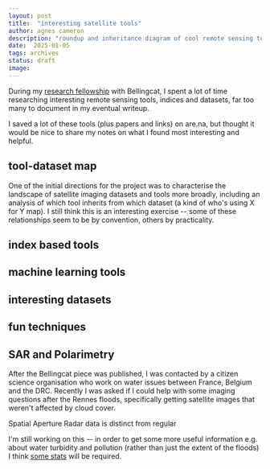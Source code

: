 ```yaml
---
layout: post
title:  "interesting satellite tools"
author: agnes cameron
description: "roundup and inheritance diagram of cool remote sensing tools and datasets"
date:  2025-01-05
tags: archives
status: draft
image: 
---
```


During my [research fellowship](/2025/01/10/satellite.html) with Bellingcat, I spent a lot of time researching interesting remote sensing tools, indices and datasets, far too many to document in my eventual writeup.

I saved a lot of these tools (plus papers and links) on are.na, but thought it would be nice to share my notes on what I found most interesting and helpful.

## tool-dataset map

One of the initial directions for the project was to characterise the landscape of satellite imaging datasets and tools more broadly, including an analysis of which tool inherits from which dataset (a kind of who's using X for Y map). I still think this is an interesting exercise -- some of these relationships seem to be by convention, others by practicality.

## index based tools


## machine learning tools


## interesting datasets


## fun techniques


## SAR and Polarimetry

After the Bellingcat piece was published, I was contacted by a citizen science organisation who work on water issues between France, Belgium and the DRC. Recently I was asked if I could help with some imaging questions after the Rennes floods, specifically getting satellite images that weren't affected by cloud cover.

Spatial Aperture Radar data is distinct from regular 

I'm still working on this -- in order to get some more useful information e.g. about water turbidity and pollution (rather than just the extent of the floods) I think [some stats](https://developers.google.com/earth-engine/tutorials/community/detecting-changes-in-sentinel-1-imagery-pt-1) will be required.